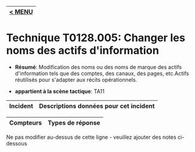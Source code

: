 |[< MENU](../../README.md)|
|---|
# Technique T0128.005: Changer les noms des actifs d'information

* **Résumé**: Modification des noms ou des noms de marque des actifs d'information tels que des comptes, des canaux, des pages, etc.Actifs réutilisés pour s'adapter aux récits opérationnels.

* **appartient à la scène tactique**: TA11


|Incident |Descriptions données pour cet incident |
|-------- |-------------------- |



|Compteurs |Types de réponse |
|-------- |-------------- |


Ne pas modifier au-dessus de cette ligne - veuillez ajouter des notes ci-dessous